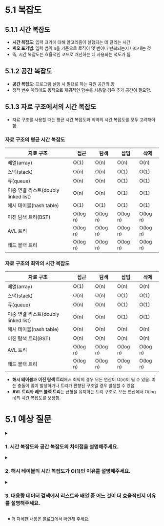 # 5.1 복잡도

## 5.1.1 시간 복잡도
- **시간 복잡도**: 입력 크기에 대해 알고리즘이 실행되는 데 걸리는 시간
- **빅오 표기법**: 입력 범위 n을 기준으로 로직이 몇 번이나 반복되는지 나타내는 것
- 즉, 시간 복잡도는 효율적인 코드로 개선하는 데 사용되는 척도가 됨.

## 5.1.2 공간 복잡도
- **공간 복잡도**: 프로그램 실행 시 필요로 하는 자원 공간의 양
- 정적 변수 이외에도 동적으로 재귀적인 함수를 사용할 경우 추가 공간이 필요함.

## 5.1.3 자료 구조에서의 시간 복잡도
- 자료 구조를 사용할 때는 평균 시간 복잡도와 최악의 시간 복잡도를 모두 고려해야 함.

### 자료 구조의 평균 시간 복잡도

| 자료 구조               | 접근     | 탐색     | 삽입     | 삭제     |
|------------------------|----------|----------|----------|----------|
| 배열(array)            | O(1)     | O(n)     | O(n)     | O(n)     |
| 스택(stack)            | O(n)     | O(n)     | O(1)     | O(1)     |
| 큐(queue)              | O(n)     | O(n)     | O(1)     | O(1)     |
| 이중 연결 리스트(doubly linked list) | O(n) | O(n) | O(1) | O(1) |
| 해시 테이블(hash table) | O(1) | O(1) | O(1) | O(1) |
| 이진 탐색 트리(BST)    | O(log n) | O(log n) | O(log n) | O(log n) |
| AVL 트리               | O(log n) | O(log n) | O(log n) | O(log n) |
| 레드 블랙 트리         | O(log n) | O(log n) | O(log n) | O(log n) |

### 자료 구조의 최악의 시간 복잡도

| 자료 구조               | 접근     | 탐색     | 삽입     | 삭제     |
|------------------------|----------|----------|----------|----------|
| 배열(array)            | O(1)     | O(n)     | O(n)     | O(n)     |
| 스택(stack)            | O(n)     | O(n)     | O(1)     | O(1)     |
| 큐(queue)              | O(n)     | O(n)     | O(1)     | O(1)     |
| 이중 연결 리스트(doubly linked list) | O(n) | O(n) | O(1) | O(1) |
| 해시 테이블(hash table) | O(n) | O(n) | O(n) | O(n) |
| 이진 탐색 트리(BST)    | O(n)     | O(n)     | O(n)     | O(n)     |
| AVL 트리               | O(log n) | O(log n) | O(log n) | O(log n) |
| 레드 블랙 트리         | O(log n) | O(log n) | O(log n) | O(log n) |

- **해시 테이블**과 **이진 탐색 트리**에서 최악의 경우 모든 연산이 O(n)이 될 수 있음. 이는 충돌이 많이 발생하거나 트리가 편향된 구조일 경우 발생할 수 있음.
- **AVL 트리**와 **레드 블랙 트리**는 균형을 유지하는 트리 구조로, 모든 연산에서 O(log n)의 시간 복잡도를 보장함.

# 5.1 예상 질문

<details>
<summary>

### 1. 시간 복잡도와 공간 복잡도의 차이점을 설명해주세요.
</summary>

```
시간 복잡도는 알고리즘이 문제를 해결하는 데 필요한 시간의 양을 나타내며, 주로 빅오 표기법을 사용하여 표현됩니다.
공간 복잡도는 알고리즘이 실행될 때 필요로 하는 총 저장 공간의 양을 나타내며, 마찬가지로 빅오 표기법으로 표현할 수 있습니다.

시간 복잡도는 알고리즘의 실행 속도와 직접적으로 관련이 있고, 공간 복잡도는 메모리 사용량과 관련이 있습니다.
```

</details>

<details>
<summary>

### 2. 해시 테이블의 시간 복잡도가 O(1)인 이유를 설명해주세요.

</summary>

```
해시 테이블은 key-value가 1:1 매핑되어 있기 때문에 검색, 삽입, 삭제 과정에서 모두 평균적으로 O(1)의 시간복잡도를 갖습니다.
하지만 최악의 경우(모든 키가 같은 인덱스로 해싱되는 경우)에는 모든 항목을 검색해야 하므로 시간 복잡도가 O(n)이 될 수 있습니다.
```

</details>

<details>
<summary>

### 3. 대용량 데이터 검색에서 리스트와 배열 중 어느 것이 더 효율적인지 이유를 설명해주세요.

</summary>

```
데이터가 많아질 경우, 검색에 있어서 배열은 O(n)의 시간 복잡도를 갖습니다.
배열의 각 요소를 차례대로 검사해야 하기 때문입니다.

반면, 리스트(특히 정렬된 경우)는 이진 검색을 사용할 수 있어 검색 시간 복잡도가 O(log n)이 될 수 있습니다.
하지만 리스트가 정렬되어 있어야 하며, 일반적인 연결 리스트에서는 O(n)의 시간이 소요됩니다.

데이터 삽입과 삭제가 빈번하지 않은 대용량 데이터에서는 검색 성능을 우선시하여 정렬된 배열의 사용하는 것이 효율적입니다.
```

</details>

&nbsp;
※ 더 자세한 내용은 [블로그](https://mandusitstudy.tistory.com/317)에서 확인해 주세요.